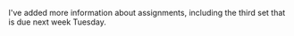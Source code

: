 I've added more information about assignments, including the third set
that is due next week Tuesday.
